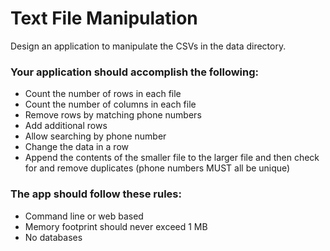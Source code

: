 # Text File Manipulation
Design an application to manipulate the CSVs in the data directory.

### Your application should accomplish the following:
* Count the number of rows in each file
* Count the number of columns in each file
* Remove rows by matching phone numbers
* Add additional rows
* Allow searching by phone number
* Change the data in a row
* Append the contents of the smaller file to the larger file and then check for and remove duplicates (phone numbers MUST all be unique)

### The app should follow these rules:
* Command line or web based
* Memory footprint should never exceed 1 MB
* No databases
